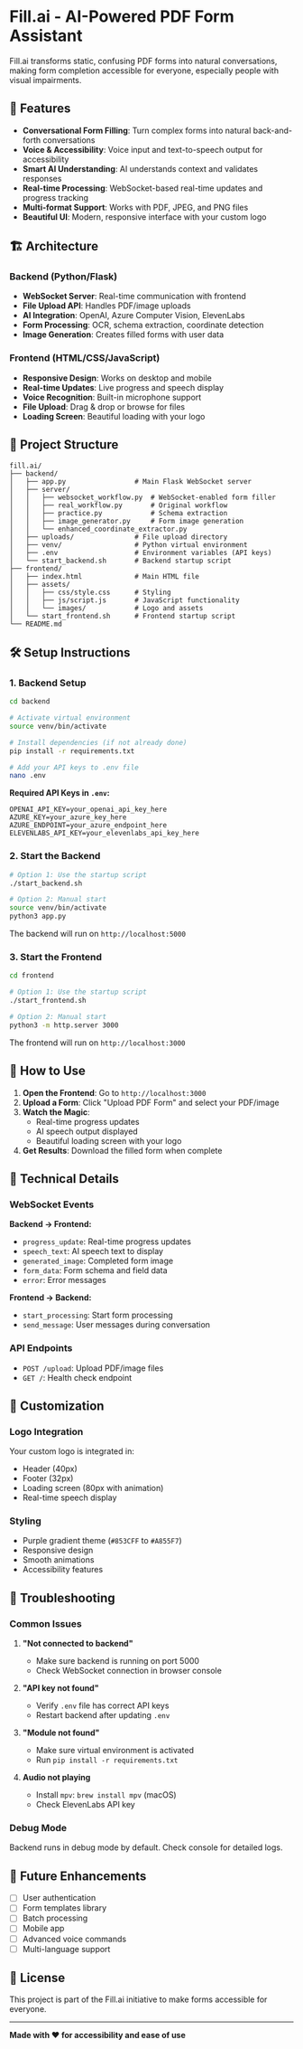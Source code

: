 # Fill.ai - AI-Powered PDF Form Assistant

Fill.ai transforms static, confusing PDF forms into natural conversations, making form completion accessible for everyone, especially people with visual impairments.

## 🚀 Features

- **Conversational Form Filling**: Turn complex forms into natural back-and-forth conversations
- **Voice & Accessibility**: Voice input and text-to-speech output for accessibility
- **Smart AI Understanding**: AI understands context and validates responses
- **Real-time Processing**: WebSocket-based real-time updates and progress tracking
- **Multi-format Support**: Works with PDF, JPEG, and PNG files
- **Beautiful UI**: Modern, responsive interface with your custom logo

## 🏗️ Architecture

### Backend (Python/Flask)
- **WebSocket Server**: Real-time communication with frontend
- **File Upload API**: Handles PDF/image uploads
- **AI Integration**: OpenAI, Azure Computer Vision, ElevenLabs
- **Form Processing**: OCR, schema extraction, coordinate detection
- **Image Generation**: Creates filled forms with user data

### Frontend (HTML/CSS/JavaScript)
- **Responsive Design**: Works on desktop and mobile
- **Real-time Updates**: Live progress and speech display
- **Voice Recognition**: Built-in microphone support
- **File Upload**: Drag & drop or browse for files
- **Loading Screen**: Beautiful loading with your logo

## 📁 Project Structure

```
fill.ai/
├── backend/
│   ├── app.py                 # Main Flask WebSocket server
│   ├── server/
│   │   ├── websocket_workflow.py  # WebSocket-enabled form filler
│   │   ├── real_workflow.py       # Original workflow
│   │   ├── practice.py            # Schema extraction
│   │   ├── image_generator.py     # Form image generation
│   │   └── enhanced_coordinate_extractor.py
│   ├── uploads/               # File upload directory
│   ├── venv/                  # Python virtual environment
│   ├── .env                   # Environment variables (API keys)
│   └── start_backend.sh       # Backend startup script
├── frontend/
│   ├── index.html             # Main HTML file
│   ├── assets/
│   │   ├── css/style.css      # Styling
│   │   ├── js/script.js       # JavaScript functionality
│   │   └── images/            # Logo and assets
│   └── start_frontend.sh      # Frontend startup script
└── README.md
```

## 🛠️ Setup Instructions

### 1. Backend Setup

```bash
cd backend

# Activate virtual environment
source venv/bin/activate

# Install dependencies (if not already done)
pip install -r requirements.txt

# Add your API keys to .env file
nano .env
```

**Required API Keys in `.env`:**
```env
OPENAI_API_KEY=your_openai_api_key_here
AZURE_KEY=your_azure_key_here
AZURE_ENDPOINT=your_azure_endpoint_here
ELEVENLABS_API_KEY=your_elevenlabs_api_key_here
```

### 2. Start the Backend

```bash
# Option 1: Use the startup script
./start_backend.sh

# Option 2: Manual start
source venv/bin/activate
python3 app.py
```

The backend will run on `http://localhost:5000`

### 3. Start the Frontend

```bash
cd frontend

# Option 1: Use the startup script
./start_frontend.sh

# Option 2: Manual start
python3 -m http.server 3000
```

The frontend will run on `http://localhost:3000`

## 🎯 How to Use

1. **Open the Frontend**: Go to `http://localhost:3000`
2. **Upload a Form**: Click "Upload PDF Form" and select your PDF/image
3. **Watch the Magic**: 
   - Real-time progress updates
   - AI speech output displayed
   - Beautiful loading screen with your logo
4. **Get Results**: Download the filled form when complete

## 🔧 Technical Details

### WebSocket Events

**Backend → Frontend:**
- `progress_update`: Real-time progress updates
- `speech_text`: AI speech text to display
- `generated_image`: Completed form image
- `form_data`: Form schema and field data
- `error`: Error messages

**Frontend → Backend:**
- `start_processing`: Start form processing
- `send_message`: User messages during conversation

### API Endpoints

- `POST /upload`: Upload PDF/image files
- `GET /`: Health check endpoint

## 🎨 Customization

### Logo Integration
Your custom logo is integrated in:
- Header (40px)
- Footer (32px) 
- Loading screen (80px with animation)
- Real-time speech display

### Styling
- Purple gradient theme (`#853CFF` to `#A855F7`)
- Responsive design
- Smooth animations
- Accessibility features

## 🚨 Troubleshooting

### Common Issues

1. **"Not connected to backend"**
   - Make sure backend is running on port 5000
   - Check WebSocket connection in browser console

2. **"API key not found"**
   - Verify `.env` file has correct API keys
   - Restart backend after updating `.env`

3. **"Module not found"**
   - Make sure virtual environment is activated
   - Run `pip install -r requirements.txt`

4. **Audio not playing**
   - Install `mpv`: `brew install mpv` (macOS)
   - Check ElevenLabs API key

### Debug Mode

Backend runs in debug mode by default. Check console for detailed logs.

## 🔮 Future Enhancements

- [ ] User authentication
- [ ] Form templates library
- [ ] Batch processing
- [ ] Mobile app
- [ ] Advanced voice commands
- [ ] Multi-language support

## 📝 License

This project is part of the Fill.ai initiative to make forms accessible for everyone.

---

**Made with ❤️ for accessibility and ease of use**
